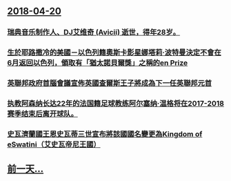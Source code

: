 ## [2018-04-20](/zh/news/2018/04/20/index.md)

### [瑞典音乐制作人、DJ艾维奇 (Avicii) 逝世，得年28岁。](/zh/news/2018/04/20/瑞典音乐制作人-DJ艾维奇-Avicii-逝世-得年28岁.md)
### [生於耶路撒冷的美國－以色列籍奧斯卡影星娜塔莉·波特曼決定不會在6月返回以色列，領取有「猶太諾貝爾獎」之稱的en Prize](/zh/news/2018/04/20/生於耶路撒冷的美國-以色列籍奧斯卡影星娜塔莉-波特曼決定不會在6月返回以色列-領取有-猶太諾貝爾獎-之稱的en-Priz.md)
### [英聯邦政府首腦會議宣佈英國查爾斯王子將成為下一任英聯邦元首 ](/zh/news/2018/04/20/英聯邦政府首腦會議宣佈英國查爾斯王子將成為下一任英聯邦元首.md)
### [执教阿森纳长达22年的法国籍足球教练阿尔塞纳·温格将在2017-2018赛季结束后离开球队。](/zh/news/2018/04/20/执教阿森纳长达22年的法国籍足球教练阿尔塞纳-温格将在2017-2018赛季结束后离开球队.md)
### [史瓦濟蘭國王恩史瓦蒂三世宣布將該國國名變更為Kingdom of eSwatini（艾史瓦帝尼王國）](/zh/news/2018/04/20/史瓦濟蘭國王恩史瓦蒂三世宣布將該國國名變更為Kingdom-of-eSwatini-艾史瓦帝尼王國.md)
## [前一天...](/zh/news/2018/04/19/index.md)

